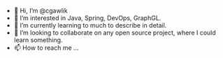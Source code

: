 - 👋 Hi, I’m @cgawlik
- 👀 I’m interested in Java, Spring, DevOps, GraphGL.
- 🌱 I’m currently learning to much to describe in detail.
- 💞️ I’m looking to collaborate on any open source project, where I could learn something.
- 📫 How to reach me ...

<!---
cgawlik/cgawlik is a ✨ special ✨ repository because its `README.md` (this file) appears on your GitHub profile.
You can click the Preview link to take a look at your changes.
--->
